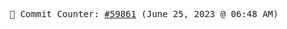 <p align="center">
    <samp>
        📮 Commit Counter: <a href="https://github.com/Javascript-void0/Javascript-void0/commits/main">#59861</a> (June 25, 2023 @ 06:48 AM)
    </samp>
</p>